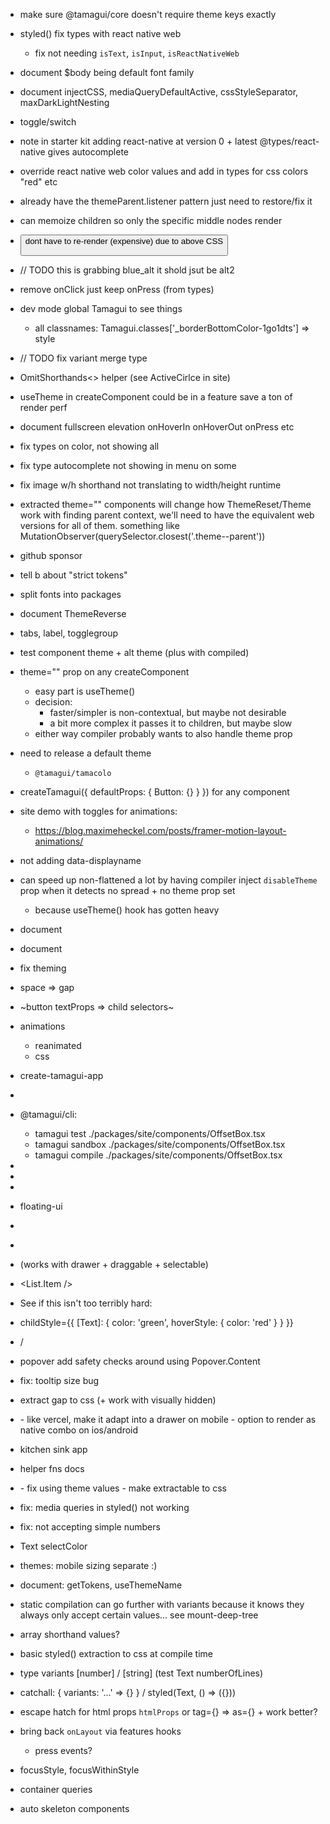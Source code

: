 - make sure @tamagui/core doesn't require theme keys exactly

- styled() fix types with react native web
  - fix not needing `isText`, `isInput`, `isReactNativeWeb`

- document $body being default font family
- document injectCSS, mediaQueryDefaultActive, cssStyleSeparator, maxDarkLightNesting

- toggle/switch

- note in starter kit adding react-native at version 0 + latest @types/react-native gives autocomplete

- override react native web color values and add in types for css colors "red" etc

- already have the themeParent.listener pattern just need to restore/fix it
- can memoize <Theme /> children so only the specific middle nodes render
- <Button /> dont have to re-render (expensive) due to above CSS


- // TODO this is grabbing blue_alt it shold jsut be alt2
- remove onClick just keep onPress (from types)
- dev mode global Tamagui to see things
  - all classnames: Tamagui.classes['_borderBottomColor-1go1dts'] => style
- // TODO fix variant merge type
- OmitShorthands<> helper (see ActiveCirlce in site)

- useTheme in createComponent could be in a feature save a ton of render perf
- document fullscreen elevation onHoverIn onHoverOut onPress etc
- fix types on color, not showing all
- fix type autocomplete not showing in menu on some
- fix image w/h shorthand not translating to width/height runtime
- extracted theme="" components will change how ThemeReset/Theme work with finding parent context, we'll need to have the equivalent web versions for all of them. something like MutationObserver(querySelector.closest('.theme--parent'))
- github sponsor
- tell b about "strict tokens"
- split fonts into packages
- document ThemeReverse

- tabs, label, togglegroup

- test component theme + alt theme (plus with compiled)

- theme="" prop on any createComponent
  - easy part is useTheme()
  - decision:
    - faster/simpler is non-contextual, but maybe not desirable
    - a bit more complex it passes it to children, but maybe slow
  - either way compiler probably wants to also handle theme prop

- need to release a default theme
  - `@tamagui/tamacolo`

- createTamagui({ defaultProps: { Button: {} } }) for any component

- site demo with toggles for animations:
  - https://blog.maximeheckel.com/posts/framer-motion-layout-animations/

- not adding data-displayname

- can speed up non-flattened a lot by having compiler inject `disableTheme` prop when it detects no spread + no theme prop set
  - because useTheme() hook has gotten heavy

- document <SizableFrame />
- document <EnsureFlexed />
- fix theming
- space => gap
- ~button textProps => child selectors~

- animations
	- reanimated
	- css

- create-tamagui-app

- <Scale />

- @tamagui/cli: 
  - tamagui test ./packages/site/components/OffsetBox.tsx
  - tamagui sandbox ./packages/site/components/OffsetBox.tsx
  - tamagui compile ./packages/site/components/OffsetBox.tsx

- <Group />
- <Selectable />
- <Draggable />

- floating-ui

- <Menu />
- <MenuDrawer />
- <List /> (works with drawer + draggable + selectable)
- <List.Item />

- See if this isn't too terribly hard:
- childStyle={{
    [Text]: {
      color: 'green',
      hoverStyle: {
        color: 'red'
      }
    }
  }}

- <Checkbox /> / <Switch />
- popover add safety checks around using Popover.Content
- fix: tooltip size bug

- extract gap to css (+ work with visually hidden)

- <Combobox />
  - like vercel, make it adapt into a drawer on mobile
    - option to render as native combo on ios/android

- kitchen sink app
- helper fns docs

- <LinearGradient />
  - fix using theme values
  - make extractable to css

- fix: media queries in styled() not working
- fix: <Paragraph size={} /> not accepting simple numbers

- Text selectColor

- themes: mobile sizing separate :)

- document: getTokens, useThemeName

- static compilation can go further with variants because it knows they always only accept certain values... see mount-deep-tree

- array shorthand values?

- basic styled() extraction to css at compile time

- type variants [number] / [string] (test Text numberOfLines)

- catchall: { variants: '...' => {} } / styled(Text, () => ({}))

- escape hatch for html props `htmlProps` or tag={} => as={} + work better?

- bring back `onLayout` via features hooks
  - press events?

- focusStyle, focusWithinStyle

- container queries

- auto skeleton components
